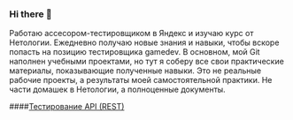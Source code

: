 ### Hi there 👋

Работаю ассесором-тестировщиком в Яндекс и изучаю курс от Нетологии. Ежедневно получаю новые знания и навыки, чтобы вскоре попасть на позицию тестировщика gamedev.
В основном, мой Git наполнен учебными проектами, но тут я соберу все свои практические материалы, показывающие полученные навыки.
Это не реальные рабочие проекты, а результаты моей самостоятельной практики. Не части домашек в Нетологии, а полноценные документы.  

####[Тестирование API (REST)](https://github.com/DmitryMikita/APIcollections)  



